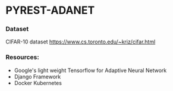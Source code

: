 # PYREST-ADANET

### Dataset
CIFAR-10 dataset
https://www.cs.toronto.edu/~kriz/cifar.html

### Resources:
- Google's light weight Tensorflow for Adaptive Neural Network
- Django Framework
- Docker Kubernetes
